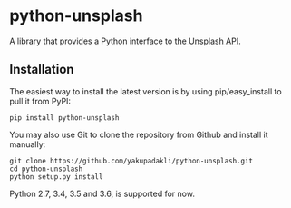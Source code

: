 # python-unsplash

A library that provides a Python interface to [the Unsplash API](https://unsplash.com/documentation).

## Installation

The easiest way to install the latest version
is by using pip/easy_install to pull it from PyPI:

    pip install python-unsplash

You may also use Git to clone the repository from
Github and install it manually:

    git clone https://github.com/yakupadakli/python-unsplash.git
    cd python-unsplash
    python setup.py install

Python 2.7, 3.4, 3.5 and 3.6, is supported for now.
